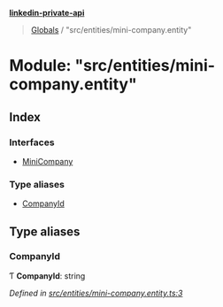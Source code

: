 **[linkedin-private-api](../README.md)**

> [Globals](../globals.md) / "src/entities/mini-company.entity"

# Module: "src/entities/mini-company.entity"

## Index

### Interfaces

* [MiniCompany](../interfaces/_src_entities_mini_company_entity_.minicompany.md)

### Type aliases

* [CompanyId](_src_entities_mini_company_entity_.md#companyid)

## Type aliases

### CompanyId

Ƭ  **CompanyId**: string

*Defined in [src/entities/mini-company.entity.ts:3](https://github.com/cosiall/linkedin-private-api/blob/7ebb094/src/entities/mini-company.entity.ts#L3)*
